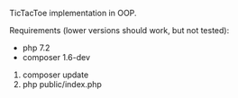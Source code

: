 TicTacToe implementation in OOP.

Requirements (lower versions should work, but not tested):
- php 7.2
- composer 1.6-dev

1. composer update
2. php public/index.php
